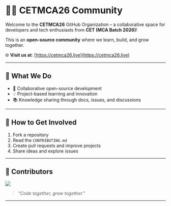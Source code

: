 # 👨‍💻 CETMCA26 Community

Welcome to the **CETMCA26** GitHub Organization – a collaborative space for developers and tech enthusiasts from **CET (MCA Batch 2026)**!

This is an **open-source community** where we learn, build, and grow together.

🌐 **Visit us at**: [https://cetmca26.live](https://cetmca26.live)

---

## 🚀 What We Do

- 🤝 Collaborative open-source development  
- 💡 Project-based learning and innovation  
- 📚 Knowledge sharing through docs, issues, and discussions  

---

## 📌 How to Get Involved

1. Fork a repository
2. Read the `CONTRIBUTING.md`
3. Create pull requests and improve projects
4. Share ideas and explore issues

---

## 👥 Contributors

<a href="https://github.com/cetmca26/MCA-Laboratory/graphs/contributors">
  <img src="https://contrib.rocks/image?repo=cetmca26/MCA-Laboratory" />
</a>


> _“Code together, grow together.”_

---
